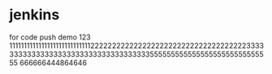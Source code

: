 # jenkins
for code push
demo 123
111111111111111111111111111122222222222222222222222222222222222233333333333333333333333333333333333355555555555555555555555555555
666666444864646
